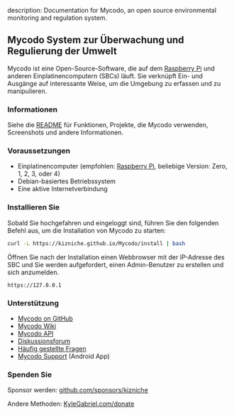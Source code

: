 description: Documentation for Mycodo, an open source environmental monitoring and regulation system.

## Mycodo System zur Überwachung und Regulierung der Umwelt

Mycodo ist eine Open-Source-Software, die auf dem [Raspberry Pi](https://en.wikipedia.org/wiki/Raspberry_Pi) und anderen Einplatinencomputern (SBCs) läuft. Sie verknüpft Ein- und Ausgänge auf interessante Weise, um die Umgebung zu erfassen und zu manipulieren.

### Informationen

Siehe die [README](https://github.com/kizniche/Mycodo#uses) für Funktionen, Projekte, die Mycodo verwenden, Screenshots und andere Informationen.

### Voraussetzungen

*   Einplatinencomputer (empfohlen: [Raspberry Pi](https://www.raspberrypi.org/), beliebige Version: Zero, 1, 2, 3, oder 4)
*   Debian-basiertes Betriebssystem
*   Eine aktive Internetverbindung

### Installieren Sie

Sobald Sie hochgefahren und eingeloggt sind, führen Sie den folgenden Befehl aus, um die Installation von Mycodo zu starten:

```bash
curl -L https://kizniche.github.io/Mycodo/install | bash
```

Öffnen Sie nach der Installation einen Webbrowser mit der IP-Adresse des SBC und Sie werden aufgefordert, einen Admin-Benutzer zu erstellen und sich anzumelden.

```
https://127.0.0.1
```

### Unterstützung

*   [Mycodo on GitHub](https://github.com/kizniche/Mycodo)
*   [Mycodo Wiki](https://github.com/kizniche/Mycodo/wiki)
*   [Mycodo API](https://kizniche.github.io/Mycodo/mycodo-api.html)
*   [Diskussionsforum](https://forum.radicaldiy.com)
*   [Häufig gestellte Fragen](https://forum.radicaldiy.com/docs?category=23&tags=mycodo)
*   [Mycodo Support](https://play.google.com/store/apps/details?id=com.mycodo.mycododocs) (Android App)

### Spenden Sie

Sponsor werden: [github.com/sponsors/kizniche](https://github.com/sponsors/kizniche)

Andere Methoden: [KyleGabriel.com/donate](https://kylegabriel.com/donate)
